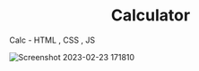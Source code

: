 <h1 align="center">
    Calculator
</h1>
Calc - HTML , CSS , JS



![Screenshot 2023-02-23 171810](https://user-images.githubusercontent.com/84610582/220897763-f1dacbdc-9705-464e-b942-36ccd680ec3c.png)
